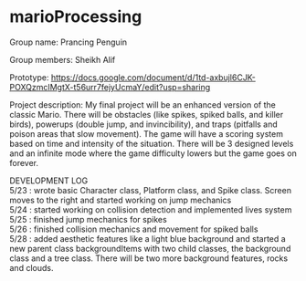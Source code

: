 # marioProcessing

Group name: Prancing Penguin  
  
Group members: Sheikh Alif  
  
Prototype: https://docs.google.com/document/d/1td-axbujl6CJK-POXQzmcIMgtX-t56urr7fejyUcmaY/edit?usp=sharing  
  
Project description: My final project will be an enhanced version of the classic Mario. There will be obstacles (like spikes, spiked balls, and killer birds), powerups (double jump, and invincibility), and traps (pitfalls and poison areas that slow movement). The game will have a scoring system based on time and intensity of the situation. There will be 3 designed levels and an infinite mode where the game difficulty lowers but the game goes on forever.  
  
DEVELOPMENT LOG  
5/23 : wrote basic Character class, Platform class, and Spike class. Screen moves to the right and started working on jump mechanics  
5/24 : started working on collision detection and implemented lives system   
5/25 : finished jump mechanics for spikes  
5/26 : finished collision mechanics and movement for spiked balls  
5/28 : added aesthetic features like a light blue background and started a new parent class backgroundItems with two child classes, the background class and a tree class. There will be two more background features, rocks and clouds.  

